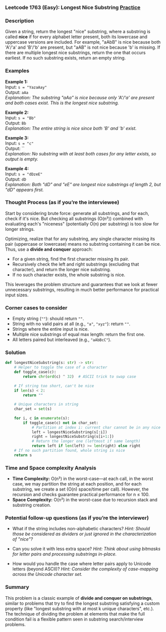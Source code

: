 ### Leetcode 1763 (Easy): Longest Nice Substring [Practice](https://leetcode.com/problems/longest-nice-substring)

### Description  
Given a string, return the longest "nice" substring, where a substring is called **nice** if for every alphabet letter present, both its lowercase and uppercase versions are included. For example, "aAbB" is nice because both 'A'/'a' and 'B'/'b' are present, but "aAB" is not nice because 'b' is missing. If there are multiple longest nice substrings, return the one that occurs earliest. If no such substring exists, return an empty string.

### Examples  

**Example 1:**  
Input: `s = "YazaAay"`  
Output: `aAa`  
*Explanation: The substring "aAa" is nice because only 'A'/'a' are present and both cases exist. This is the longest nice substring.*

**Example 2:**  
Input: `s = "Bb"`  
Output: `Bb`  
*Explanation: The entire string is nice since both 'B' and 'b' exist.*

**Example 3:**  
Input: `s = "c"`  
Output: ``  
*Explanation: No substring with at least both cases for any letter exists, so output is empty.*

**Example 4:**  
Input: `s = "dDzeE"`  
Output: `dD`  
*Explanation: Both "dD" and "eE" are longest nice substrings of length 2, but "dD" appears first.*

### Thought Process (as if you’re the interviewee)  
Start by considering brute force: generate all substrings, and for each, check if it's nice. But checking all substrings (O(n²)) combined with evaluating each's "niceness" (potentially O(n) per substring) is too slow for longer strings.

Optimizing, realize that for any substring, any single character missing its pair (uppercase or lowercase) means no substring containing it can be nice. Thus, use a **divide and conquer** approach:  
- For a given string, find the first character missing its pair.  
- Recursively check the left and right substrings (excluding that character), and return the longer nice substring.  
- If no such character exists, the whole substring is nice.

This leverages the problem structure and guarantees that we look at fewer unnecessary substrings, resulting in much better performance for practical input sizes.

### Corner cases to consider  
- Empty string (`""`): should return `""`.
- String with no valid pairs at all (e.g., `"a"`, `"xyz"`): return `""`.
- Strings where the entire input is nice.
- Multiple nice substrings of equal max length: return the first one.
- All letters paired but interleaved (e.g., `"aAbBcC"`).

### Solution

```python
def longestNiceSubstring(s: str) -> str:
    # Helper to toggle the case of a character
    def toggle_case(c):
        return chr(ord(c) ^ 32)  # ASCII trick to swap case
    
    # If string too short, can't be nice
    if len(s) < 2:
        return ""
    
    # Unique characters in string
    char_set = set(s)
    
    for i, c in enumerate(s):
        if toggle_case(c) not in char_set:
            # Partition at index i: current char cannot be in any nice substring
            left = longestNiceSubstring(s[:i])
            right = longestNiceSubstring(s[i+1:])
            # Return the longer one (leftmost if same length)
            return left if len(left) >= len(right) else right
    # If no such partition found, whole string is nice
    return s
```

### Time and Space complexity Analysis  

- **Time Complexity:** O(n²) in the worst-case—at each call, in the worst case, we may partition the string at each position, and for each substring, we create a set (O(n) space/time per call). However, the recursion and checks guarantee practical performance for n ≤ 100.
- **Space Complexity:** O(n²) in the worst-case due to recursion stack and substring creation.

### Potential follow-up questions (as if you’re the interviewer)  

- What if the string includes non-alphabetic characters?
  *Hint: Should those be considered as dividers or just ignored in the characterization of "nice"?*

- Can you solve it with less extra space?
  *Hint: Think about using bitmasks for letter pairs and processing substrings in-place.*

- How would you handle the case where letter pairs apply to Unicode letters (beyond ASCII)?
  *Hint: Consider the complexity of case-mapping across the Unicode character set.*

### Summary
This problem is a classic example of **divide and conquer on substrings**, similar to problems that try to find the longest substring satisfying a custom property (like "longest substring with at most k unique characters", etc.). The technique of dividing the problem at elements that make the full condition fail is a flexible pattern seen in substring search/interview problems.